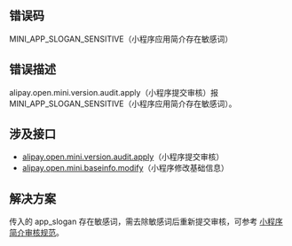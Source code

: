 ## 错误码
MINI_APP_SLOGAN_SENSITIVE（小程序应用简介存在敏感词）

## 错误描述
alipay.open.mini.version.audit.apply（小程序提交审核）报 MINI_APP_SLOGAN_SENSITIVE（小程序应用简介存在敏感词）。

## 涉及接口

- [alipay.open.mini.version.audit.apply](https://opendocs.alipay.com/mini/03l9bq)（小程序提交审核）
- [alipay.open.mini.baseinfo.modify](https://opendocs.alipay.com/mini/03l8c5)（小程序修改基础信息）

## 解决方案
传入的 app_slogan 存在敏感词，需去除敏感词后重新提交审核，可参考 [小程序简介审核规范](https://opendocs.alipay.com/b/03ajj7#2.%20%E5%9F%BA%E7%A1%80%E4%BF%A1%E6%81%AF%E8%A7%84%E8%8C%83)。
